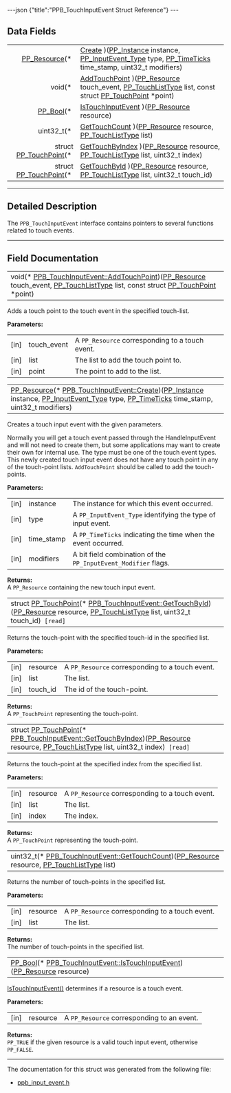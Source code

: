 ---json {"title":"PPB\_TouchInputEvent Struct Reference"} ---

Data Fields
-----------

<table><tbody><tr class="odd"><td style="text-align: right;"><a href="/docs/native-client/pepper_beta/c/group___typedefs#gafdc3895ee80f4750d0d95ae1b677e9b7" class="el">PP_Resource</a>(* </td><td><a href="/docs/native-client/pepper_beta/c/struct_p_p_b___touch_input_event__1__0#a34366a8a64a16fee610eaeac7ecc8ae3" class="el">Create</a> )(<a href="/docs/native-client/pepper_beta/c/group___typedefs#ga89b662403e6a687bb914b80114c0d19d" class="el">PP_Instance</a> instance, <a href="/docs/native-client/pepper_beta/c/group___enums#gaca7296cfec99fcb6646b7144d1d6a0c5" class="el">PP_InputEvent_Type</a> type, <a href="/docs/native-client/pepper_beta/c/group___typedefs#ga71cb1042cdeb38d7881b121f3b09ce94" class="el">PP_TimeTicks</a> time_stamp, uint32_t modifiers)</td></tr><tr class="even"><td style="text-align: right;">void(* </td><td><a href="/docs/native-client/pepper_beta/c/struct_p_p_b___touch_input_event__1__0#abf9e7c7977ee60b29c2207a674f263c9" class="el">AddTouchPoint</a> )(<a href="/docs/native-client/pepper_beta/c/group___typedefs#gafdc3895ee80f4750d0d95ae1b677e9b7" class="el">PP_Resource</a> touch_event, <a href="/docs/native-client/pepper_beta/c/group___enums#gad5885a239d04166c8777432c81e39d0a" class="el">PP_TouchListType</a> list, const struct <a href="/docs/native-client/pepper_beta/c/struct_p_p___touch_point/" class="el">PP_TouchPoint</a> *point)</td></tr><tr class="odd"><td style="text-align: right;"><a href="/docs/native-client/pepper_beta/c/group___enums#ga4f272d99be14aacafe08dfd4ef830918" class="el">PP_Bool</a>(* </td><td><a href="/docs/native-client/pepper_beta/c/struct_p_p_b___touch_input_event__1__0#a1bed0c3d25f593b85ba26cb6e0c0bbab" class="el">IsTouchInputEvent</a> )(<a href="/docs/native-client/pepper_beta/c/group___typedefs#gafdc3895ee80f4750d0d95ae1b677e9b7" class="el">PP_Resource</a> resource)</td></tr><tr class="even"><td style="text-align: right;">uint32_t(* </td><td><a href="/docs/native-client/pepper_beta/c/struct_p_p_b___touch_input_event__1__0#af762fe8562a13c15a06b5825cf3b3bb9" class="el">GetTouchCount</a> )(<a href="/docs/native-client/pepper_beta/c/group___typedefs#gafdc3895ee80f4750d0d95ae1b677e9b7" class="el">PP_Resource</a> resource, <a href="/docs/native-client/pepper_beta/c/group___enums#gad5885a239d04166c8777432c81e39d0a" class="el">PP_TouchListType</a> list)</td></tr><tr class="odd"><td style="text-align: right;">struct <a href="/docs/native-client/pepper_beta/c/struct_p_p___touch_point/" class="el">PP_TouchPoint</a>(* </td><td><a href="/docs/native-client/pepper_beta/c/struct_p_p_b___touch_input_event__1__0#a1d108acb025c5a9ce74c15034955de63" class="el">GetTouchByIndex</a> )(<a href="/docs/native-client/pepper_beta/c/group___typedefs#gafdc3895ee80f4750d0d95ae1b677e9b7" class="el">PP_Resource</a> resource, <a href="/docs/native-client/pepper_beta/c/group___enums#gad5885a239d04166c8777432c81e39d0a" class="el">PP_TouchListType</a> list, uint32_t index)</td></tr><tr class="even"><td style="text-align: right;">struct <a href="/docs/native-client/pepper_beta/c/struct_p_p___touch_point/" class="el">PP_TouchPoint</a>(* </td><td><a href="/docs/native-client/pepper_beta/c/struct_p_p_b___touch_input_event__1__0#a401d82dc926d1c2bbc32c5b91ee9e0d5" class="el">GetTouchById</a> )(<a href="/docs/native-client/pepper_beta/c/group___typedefs#gafdc3895ee80f4750d0d95ae1b677e9b7" class="el">PP_Resource</a> resource, <a href="/docs/native-client/pepper_beta/c/group___enums#gad5885a239d04166c8777432c81e39d0a" class="el">PP_TouchListType</a> list, uint32_t touch_id)</td></tr></tbody></table>

------------------------------------------------------------------------

<span id="details" class="anchor" style="margin: 0;"></span>

Detailed Description
--------------------

The `PPB_TouchInputEvent` interface contains pointers to several functions related to touch events.

------------------------------------------------------------------------

Field Documentation
-------------------

<span id="abf9e7c7977ee60b29c2207a674f263c9" class="anchor" style="margin: 0;"></span>

<table><tbody><tr class="odd"><td>void(* <a href="/docs/native-client/pepper_beta/c/struct_p_p_b___touch_input_event__1__0#abf9e7c7977ee60b29c2207a674f263c9" class="el">PPB_TouchInputEvent::AddTouchPoint</a>)(<a href="/docs/native-client/pepper_beta/c/group___typedefs#gafdc3895ee80f4750d0d95ae1b677e9b7" class="el">PP_Resource</a> touch_event, <a href="/docs/native-client/pepper_beta/c/group___enums#gad5885a239d04166c8777432c81e39d0a" class="el">PP_TouchListType</a> list, const struct <a href="/docs/native-client/pepper_beta/c/struct_p_p___touch_point/" class="el">PP_TouchPoint</a> *point)</td></tr></tbody></table>

Adds a touch point to the touch event in the specified touch-list.

**Parameters:**  
<table><tbody><tr class="odd"><td>[in]</td><td>touch_event</td><td>A <code>PP_Resource</code> corresponding to a touch event.</td></tr><tr class="even"><td>[in]</td><td>list</td><td>The list to add the touch point to.</td></tr><tr class="odd"><td>[in]</td><td>point</td><td>The point to add to the list.</td></tr></tbody></table>

<span id="a34366a8a64a16fee610eaeac7ecc8ae3" class="anchor" style="margin: 0;"></span>

<table><tbody><tr class="odd"><td><a href="/docs/native-client/pepper_beta/c/group___typedefs#gafdc3895ee80f4750d0d95ae1b677e9b7" class="el">PP_Resource</a>(* <a href="/docs/native-client/pepper_beta/c/struct_p_p_b___touch_input_event__1__0#a34366a8a64a16fee610eaeac7ecc8ae3" class="el">PPB_TouchInputEvent::Create</a>)(<a href="/docs/native-client/pepper_beta/c/group___typedefs#ga89b662403e6a687bb914b80114c0d19d" class="el">PP_Instance</a> instance, <a href="/docs/native-client/pepper_beta/c/group___enums#gaca7296cfec99fcb6646b7144d1d6a0c5" class="el">PP_InputEvent_Type</a> type, <a href="/docs/native-client/pepper_beta/c/group___typedefs#ga71cb1042cdeb38d7881b121f3b09ce94" class="el">PP_TimeTicks</a> time_stamp, uint32_t modifiers)</td></tr></tbody></table>

Creates a touch input event with the given parameters.

Normally you will get a touch event passed through the HandleInputEvent and will not need to create them, but some applications may want to create their own for internal use. The type must be one of the touch event types. This newly created touch input event does not have any touch point in any of the touch-point lists. `AddTouchPoint` should be called to add the touch-points.

**Parameters:**  
<table><tbody><tr class="odd"><td>[in]</td><td>instance</td><td>The instance for which this event occurred.</td></tr><tr class="even"><td>[in]</td><td>type</td><td>A <code>PP_InputEvent_Type</code> identifying the type of input event.</td></tr><tr class="odd"><td>[in]</td><td>time_stamp</td><td>A <code>PP_TimeTicks</code> indicating the time when the event occurred.</td></tr><tr class="even"><td>[in]</td><td>modifiers</td><td>A bit field combination of the <code>PP_InputEvent_Modifier</code> flags.</td></tr></tbody></table>

<!-- -->

**Returns:**  
A `PP_Resource` containing the new touch input event.

<span id="a401d82dc926d1c2bbc32c5b91ee9e0d5" class="anchor" style="margin: 0;"></span>

<table><tbody><tr class="odd"><td>struct <a href="/docs/native-client/pepper_beta/c/struct_p_p___touch_point/" class="el">PP_TouchPoint</a>(* <a href="/docs/native-client/pepper_beta/c/struct_p_p_b___touch_input_event__1__0#a401d82dc926d1c2bbc32c5b91ee9e0d5" class="el">PPB_TouchInputEvent::GetTouchById</a>)(<a href="/docs/native-client/pepper_beta/c/group___typedefs#gafdc3895ee80f4750d0d95ae1b677e9b7" class="el">PP_Resource</a> resource, <a href="/docs/native-client/pepper_beta/c/group___enums#gad5885a239d04166c8777432c81e39d0a" class="el">PP_TouchListType</a> list, uint32_t touch_id)<code> [read]</code></td></tr></tbody></table>

Returns the touch-point with the specified touch-id in the specified list.

**Parameters:**  
<table><tbody><tr class="odd"><td>[in]</td><td>resource</td><td>A <code>PP_Resource</code> corresponding to a touch event.</td></tr><tr class="even"><td>[in]</td><td>list</td><td>The list.</td></tr><tr class="odd"><td>[in]</td><td>touch_id</td><td>The id of the touch-point.</td></tr></tbody></table>

<!-- -->

**Returns:**  
A `PP_TouchPoint` representing the touch-point.

<span id="a1d108acb025c5a9ce74c15034955de63" class="anchor" style="margin: 0;"></span>

<table><tbody><tr class="odd"><td>struct <a href="/docs/native-client/pepper_beta/c/struct_p_p___touch_point/" class="el">PP_TouchPoint</a>(* <a href="/docs/native-client/pepper_beta/c/struct_p_p_b___touch_input_event__1__0#a1d108acb025c5a9ce74c15034955de63" class="el">PPB_TouchInputEvent::GetTouchByIndex</a>)(<a href="/docs/native-client/pepper_beta/c/group___typedefs#gafdc3895ee80f4750d0d95ae1b677e9b7" class="el">PP_Resource</a> resource, <a href="/docs/native-client/pepper_beta/c/group___enums#gad5885a239d04166c8777432c81e39d0a" class="el">PP_TouchListType</a> list, uint32_t index)<code> [read]</code></td></tr></tbody></table>

Returns the touch-point at the specified index from the specified list.

**Parameters:**  
<table><tbody><tr class="odd"><td>[in]</td><td>resource</td><td>A <code>PP_Resource</code> corresponding to a touch event.</td></tr><tr class="even"><td>[in]</td><td>list</td><td>The list.</td></tr><tr class="odd"><td>[in]</td><td>index</td><td>The index.</td></tr></tbody></table>

<!-- -->

**Returns:**  
A `PP_TouchPoint` representing the touch-point.

<span id="af762fe8562a13c15a06b5825cf3b3bb9" class="anchor" style="margin: 0;"></span>

<table><tbody><tr class="odd"><td>uint32_t(* <a href="/docs/native-client/pepper_beta/c/struct_p_p_b___touch_input_event__1__0#af762fe8562a13c15a06b5825cf3b3bb9" class="el">PPB_TouchInputEvent::GetTouchCount</a>)(<a href="/docs/native-client/pepper_beta/c/group___typedefs#gafdc3895ee80f4750d0d95ae1b677e9b7" class="el">PP_Resource</a> resource, <a href="/docs/native-client/pepper_beta/c/group___enums#gad5885a239d04166c8777432c81e39d0a" class="el">PP_TouchListType</a> list)</td></tr></tbody></table>

Returns the number of touch-points in the specified list.

**Parameters:**  
<table><tbody><tr class="odd"><td>[in]</td><td>resource</td><td>A <code>PP_Resource</code> corresponding to a touch event.</td></tr><tr class="even"><td>[in]</td><td>list</td><td>The list.</td></tr></tbody></table>

<!-- -->

**Returns:**  
The number of touch-points in the specified list.

<span id="a1bed0c3d25f593b85ba26cb6e0c0bbab" class="anchor" style="margin: 0;"></span>

<table><tbody><tr class="odd"><td><a href="/docs/native-client/pepper_beta/c/group___enums#ga4f272d99be14aacafe08dfd4ef830918" class="el">PP_Bool</a>(* <a href="/docs/native-client/pepper_beta/c/struct_p_p_b___touch_input_event__1__0#a1bed0c3d25f593b85ba26cb6e0c0bbab" class="el">PPB_TouchInputEvent::IsTouchInputEvent</a>)(<a href="/docs/native-client/pepper_beta/c/group___typedefs#gafdc3895ee80f4750d0d95ae1b677e9b7" class="el">PP_Resource</a> resource)</td></tr></tbody></table>

<a href="/docs/native-client/pepper_beta/c/struct_p_p_b___touch_input_event__1__0#a1bed0c3d25f593b85ba26cb6e0c0bbab" class="el" title="IsTouchInputEvent() determines if a resource is a touch event.">IsTouchInputEvent()</a> determines if a resource is a touch event.

**Parameters:**  
<table><tbody><tr class="odd"><td>[in]</td><td>resource</td><td>A <code>PP_Resource</code> corresponding to an event.</td></tr></tbody></table>

<!-- -->

**Returns:**  
`PP_TRUE` if the given resource is a valid touch input event, otherwise `PP_FALSE`.

------------------------------------------------------------------------

The documentation for this struct was generated from the following file:

-   <a href="/docs/native-client/pepper_beta/c/ppb__input__event_8h/" class="el">ppb_input_event.h</a>
